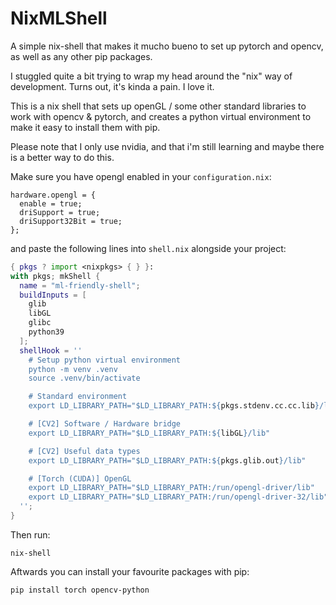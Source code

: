 # NixMLShell
A simple nix-shell that makes it mucho bueno to set up pytorch and opencv, as well as any other pip packages.

I stuggled quite a bit trying to wrap my head around the "nix" way of development. Turns out, it's kinda a pain. I love it.

This is a nix shell that sets up openGL / some other standard libraries to work with opencv & pytorch, and creates a python virtual environment to make it easy to install them with pip.

Please note that I only use nvidia, and that i'm still learning and maybe there is a better way to do this.

Make sure you have opengl enabled in your ```configuration.nix```:
```
hardware.opengl = {
  enable = true;
  driSupport = true;
  driSupport32Bit = true;
};
```

and paste the following lines into ```shell.nix``` alongside your project:
``` nix
{ pkgs ? import <nixpkgs> { } }:
with pkgs; mkShell {
  name = "ml-friendly-shell";
  buildInputs = [
    glib
    libGL
    glibc
    python39
  ];
  shellHook = ''
    # Setup python virtual environment
    python -m venv .venv
    source .venv/bin/activate

    # Standard environment
    export LD_LIBRARY_PATH="$LD_LIBRARY_PATH:${pkgs.stdenv.cc.cc.lib}/lib"

    # [CV2] Software / Hardware bridge
    export LD_LIBRARY_PATH="$LD_LIBRARY_PATH:${libGL}/lib"

    # [CV2] Useful data types
    export LD_LIBRARY_PATH="$LD_LIBRARY_PATH:${pkgs.glib.out}/lib"

    # [Torch (CUDA)] OpenGL
    export LD_LIBRARY_PATH="$LD_LIBRARY_PATH:/run/opengl-driver/lib"
    export LD_LIBRARY_PATH="$LD_LIBRARY_PATH:/run/opengl-driver-32/lib"
  '';
}
```

Then run:
```
nix-shell
```

Aftwards you can install your favourite packages with pip:
```
pip install torch opencv-python
```
